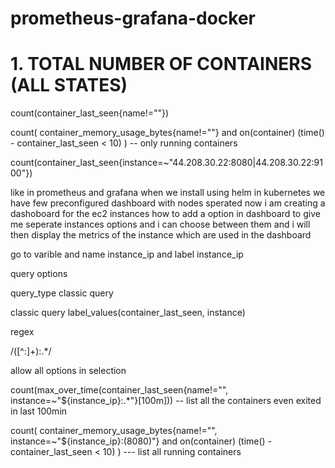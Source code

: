# prometheus-grafana-docker



# 1. TOTAL NUMBER OF CONTAINERS (ALL STATES)

count(container_last_seen{name!=""})


count(
  container_memory_usage_bytes{name!=""}
    and on(container)
  (time() - container_last_seen < 10)
)                                                                          -- only running containers



count(container_last_seen{instance=~"44.208.30.22:8080|44.208.30.22:9100"})








like in prometheus and grafana when we install using helm in kubernetes we have few preconfigured dashboard with nodes sperated now i am creating a dashoboard for the ec2 instances how to add a option in dashboard to give me seperate instances options and i can choose between them and i will then display the metrics of the instance which are used in the dashboard



go to varible and name instance_ip and label instance_ip


query options 

query_type classic query 

classic query  label_values(container_last_seen, instance)

regex 


/([^:]+):.*/


allow all options in selection 


count(max_over_time(container_last_seen{name!="", instance=~"${instance_ip}:.*"}[100m]))  -- list all the containers even exited in last 100min





count(
  container_memory_usage_bytes{name!="", instance=~"${instance_ip}:(8080)"}
    and on(container)
  (time() - container_last_seen < 10)
)
                                                                                        --- list all running containers